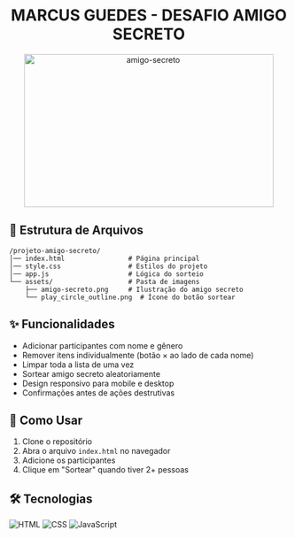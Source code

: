 <h1 align="center"> MARCUS GUEDES - DESAFIO AMIGO SECRETO </h1>
<p align="center">
<img width="450" height="277" alt="amigo-secreto" src="https://github.com/user-attachments/assets/47cf8435-976a-407f-8dbc-3550783cf765" />
<p align="center">


## 📂 Estrutura de Arquivos

```
/projeto-amigo-secreto/
│── index.html                # Página principal
│── style.css                 # Estilos do projeto
│── app.js                    # Lógica do sorteio
└── assets/                   # Pasta de imagens
    ├── amigo-secreto.png     # Ilustração do amigo secreto
    └── play_circle_outline.png  # Ícone do botão sortear
```

## ✨ Funcionalidades
- Adicionar participantes com nome e gênero
- Remover itens individualmente (botão × ao lado de cada nome)
- Limpar toda a lista de uma vez 
- Sortear amigo secreto aleatoriamente
- Design responsivo para mobile e desktop
- Confirmações antes de ações destrutivas

## 🚀 Como Usar
1. Clone o repositório
2. Abra o arquivo `index.html` no navegador
3. Adicione os participantes
4. Clique em "Sortear" quando tiver 2+ pessoas

## 🛠️ Tecnologias
![HTML](https://img.shields.io/badge/HTML-E34F26?style=flat&logo=html5&logoColor=white)
![CSS](https://img.shields.io/badge/CSS-1572B6?style=flat&logo=css3&logoColor=white)
![JavaScript](https://img.shields.io/badge/JavaScript-F7DF1E?style=flat&logo=javascript&logoColor=black)
